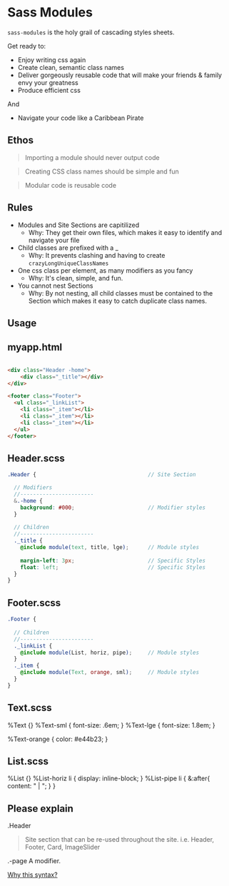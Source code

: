 Sass Modules
=======

`sass-modules` is the holy grail of cascading styles sheets.

Get ready to:
- Enjoy writing css again
- Create clean, semantic class names
- Deliver gorgeously reusable code that will make your friends & family envy your greatness
- Produce efficient css

And
 - Navigate your code like a Caribbean Pirate


Ethos
----
> Importing a module should never output code

> Creating CSS class names should be simple and fun

> Modular code is reusable code


Rules
----
- Modules and Site Sections are capitilized
  - Why: They get their own files, which makes it easy to identify and navigate your file
- Child classes are prefixed with a _
  - Why: It prevents clashing and having to create `crazyLongUniqueClassNames`
- One css class per element, as many modifiers as you fancy
  - Why: It's clean, simple, and fun.
- You cannot nest Sections
  - Why: By not nesting, all child classes must be contained to the Section which makes it easy to catch duplicate class names.


Usage
-----

myapp.html
---
```html

<div class="Header -home"> 
    <div class="_title"></div>
</div>

<footer class="Footer">
  <ul class="_linkList">
    <li class="_item"></li>
    <li class="_item"></li>
    <li class="_item"></li>
  </ul>
</footer>

```



Header.scss
---
```scss
.Header {                                   // Site Section

  // Modifiers
  //-----------------------
  &.-home {
    background: #000;                       // Modifier styles
  }
  
  // Children
  //-----------------------
  ._title {
    @include module(text, title, lge);      // Module styles
    
    margin-left: 3px;                       // Specific Styles
    float: left;                            // Specific Styles
  }
}
```


Footer.scss
---
```scss
.Footer {
  
  // Children
  //-----------------------
  ._linkList {
    @include module(List, horiz, pipe);     // Module styles
  }
  ._item {
    @include module(Text, orange, sml);     // Module styles
  }
}
```



Text.scss
---
%Text {}
%Text-sml {
  font-size: .6em;
}
%Text-lge {
  font-size: 1.8em;
}

%Text-orange {
  color: #e44b23;
}


List.scss
---
%List {}
%List-horiz li {
  display: inline-block;
}
%List-pipe li {
  &:after{
    content: " | ";
  }
}




Please explain
---------

.Header
> Site section that can be re-used throughout the site. i.e. Header, Footer, Card, ImageSlider

.-page
A modifier.

[Why this syntax?](http://viget.com/extend/bem-sass-modifiers)


